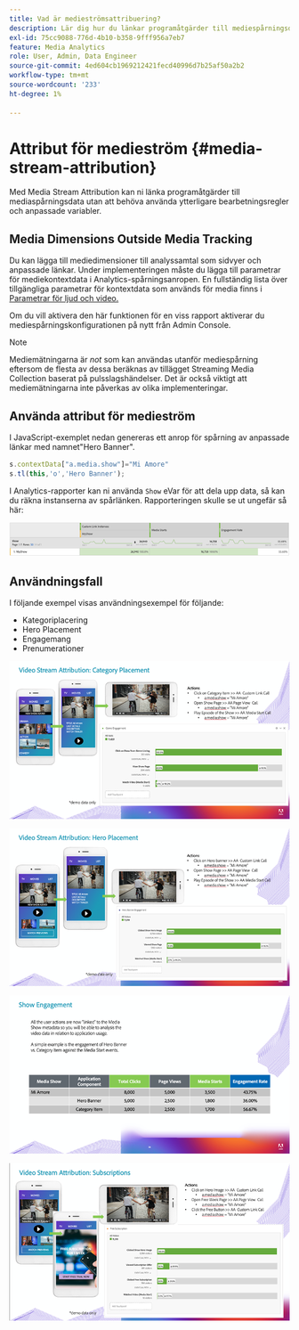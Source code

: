 ```yaml
---
title: Vad är medieströmsattribuering?
description: Lär dig hur du länkar programåtgärder till mediespårningsdata utan att behöva använda ytterligare bearbetningsregler och anpassade variabler.
exl-id: 75cc9088-776d-4b10-b358-9fff956a7eb7
feature: Media Analytics
role: User, Admin, Data Engineer
source-git-commit: 4ed604cb1969212421fecd40996d7b25af50a2b2
workflow-type: tm+mt
source-wordcount: '233'
ht-degree: 1%

---
```


# Attribut för medieström {#media-stream-attribution}

Med Media Stream Attribution kan ni länka programåtgärder till mediaspårningsdata utan att behöva använda ytterligare bearbetningsregler och anpassade variabler.

## Media Dimensions Outside Media Tracking

Du kan lägga till mediedimensioner till analyssamtal som sidvyer och anpassade länkar. Under implementeringen måste du lägga till parametrar för mediekontextdata i Analytics-spårningsanropen. En fullständig lista över tillgängliga parametrar för kontextdata som används för media finns i [Parametrar för ljud och video.](/help/implementation/variables/audio-video-parameters.md)

Om du vill aktivera den här funktionen för en viss rapport aktiverar du mediespårningskonfigurationen på nytt från Admin Console.

>[!NOTE]
>
>Mediemätningarna är _not_ som kan användas utanför mediespårning eftersom de flesta av dessa beräknas av tillägget Streaming Media Collection baserat på pulsslagshändelser. Det är också viktigt att mediemätningarna inte påverkas av olika implementeringar.

## Använda attribut för medieström

I JavaScript-exemplet nedan genereras ett anrop för spårning av anpassade länkar med namnet&quot;Hero Banner&quot;.

```javascript
s.contextData["a.media.show"]="Mi Amore"
s.tl(this,'o','Hero Banner');
```

I Analytics-rapporter kan ni använda `Show` eVar för att dela upp data, så kan du räkna instanserna av spårlänken. Rapporteringen skulle se ut ungefär så här:

![](/assets/myShow-rpt-1.png)

## Användningsfall

I följande exempel visas användningsexempel för följande:

* Kategoriplacering
* Hero Placement
* Engagemang
* Prenumerationer

![](/assets/vid-stream-attr-category.png)

![](/assets/vid-stream-attr-hero.png)

![](/assets/show-engagement.png)

![](/assets/vid-stream-attr-subs.png)
